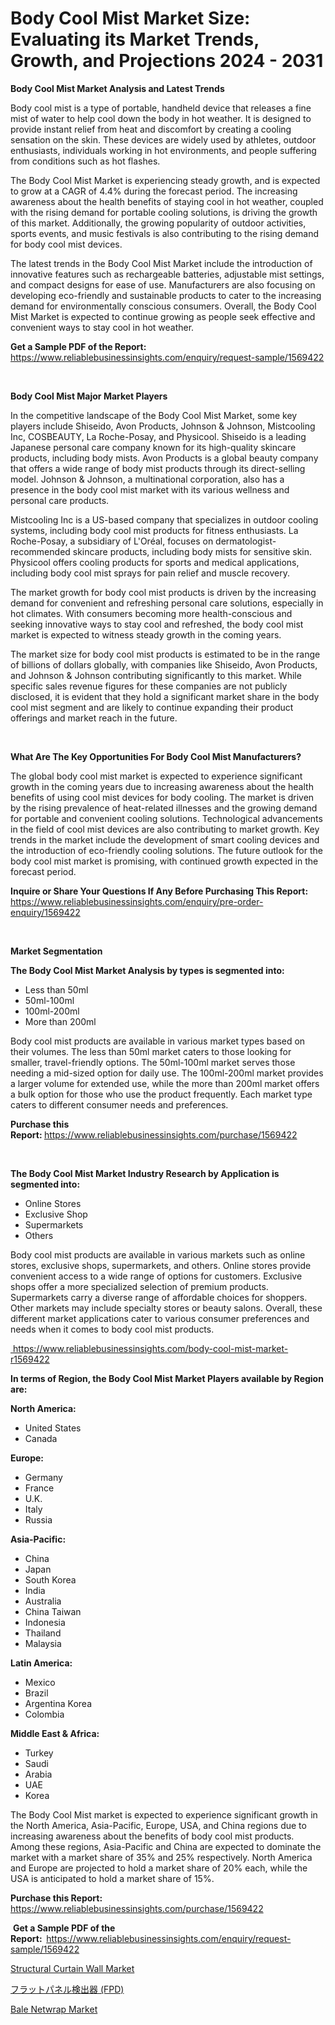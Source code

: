 <p><h1>Body Cool Mist Market Size: Evaluating its Market Trends, Growth, and Projections 2024 - 2031</h1></p><p><strong>Body Cool Mist Market Analysis and Latest Trends</strong></p>
<p><p>Body cool mist is a type of portable, handheld device that releases a fine mist of water to help cool down the body in hot weather. It is designed to provide instant relief from heat and discomfort by creating a cooling sensation on the skin. These devices are widely used by athletes, outdoor enthusiasts, individuals working in hot environments, and people suffering from conditions such as hot flashes.</p><p>The Body Cool Mist Market is experiencing steady growth, and is expected to grow at a CAGR of 4.4% during the forecast period. The increasing awareness about the health benefits of staying cool in hot weather, coupled with the rising demand for portable cooling solutions, is driving the growth of this market. Additionally, the growing popularity of outdoor activities, sports events, and music festivals is also contributing to the rising demand for body cool mist devices.</p><p>The latest trends in the Body Cool Mist Market include the introduction of innovative features such as rechargeable batteries, adjustable mist settings, and compact designs for ease of use. Manufacturers are also focusing on developing eco-friendly and sustainable products to cater to the increasing demand for environmentally conscious consumers. Overall, the Body Cool Mist Market is expected to continue growing as people seek effective and convenient ways to stay cool in hot weather.</p></p>
<p><strong>Get a Sample PDF of the Report:&nbsp;</strong> <a href="https://www.reliablebusinessinsights.com/enquiry/request-sample/1569422">https://www.reliablebusinessinsights.com/enquiry/request-sample/1569422</a></p>
<p>&nbsp;</p>
<p><strong>Body Cool Mist Major Market Players</strong></p>
<p><p>In the competitive landscape of the Body Cool Mist Market, some key players include Shiseido, Avon Products, Johnson & Johnson, Mistcooling Inc, COSBEAUTY, La Roche-Posay, and Physicool. Shiseido is a leading Japanese personal care company known for its high-quality skincare products, including body mists. Avon Products is a global beauty company that offers a wide range of body mist products through its direct-selling model. Johnson & Johnson, a multinational corporation, also has a presence in the body cool mist market with its various wellness and personal care products.</p><p>Mistcooling Inc is a US-based company that specializes in outdoor cooling systems, including body cool mist products for fitness enthusiasts. La Roche-Posay, a subsidiary of L'Oréal, focuses on dermatologist-recommended skincare products, including body mists for sensitive skin. Physicool offers cooling products for sports and medical applications, including body cool mist sprays for pain relief and muscle recovery.</p><p>The market growth for body cool mist products is driven by the increasing demand for convenient and refreshing personal care solutions, especially in hot climates. With consumers becoming more health-conscious and seeking innovative ways to stay cool and refreshed, the body cool mist market is expected to witness steady growth in the coming years.</p><p>The market size for body cool mist products is estimated to be in the range of billions of dollars globally, with companies like Shiseido, Avon Products, and Johnson & Johnson contributing significantly to this market. While specific sales revenue figures for these companies are not publicly disclosed, it is evident that they hold a significant market share in the body cool mist segment and are likely to continue expanding their product offerings and market reach in the future.</p></p>
<p>&nbsp;</p>
<p><strong>What Are The Key Opportunities For Body Cool Mist Manufacturers?</strong></p>
<p><p>The global body cool mist market is expected to experience significant growth in the coming years due to increasing awareness about the health benefits of using cool mist devices for body cooling. The market is driven by the rising prevalence of heat-related illnesses and the growing demand for portable and convenient cooling solutions. Technological advancements in the field of cool mist devices are also contributing to market growth. Key trends in the market include the development of smart cooling devices and the introduction of eco-friendly cooling solutions. The future outlook for the body cool mist market is promising, with continued growth expected in the forecast period.</p></p>
<p><strong>Inquire or Share Your Questions If Any Before Purchasing This Report:</strong> <a href="https://www.reliablebusinessinsights.com/enquiry/pre-order-enquiry/1569422">https://www.reliablebusinessinsights.com/enquiry/pre-order-enquiry/1569422</a></p>
<p>&nbsp;</p>
<p><strong>Market Segmentation</strong></p>
<p><strong>The Body Cool Mist Market Analysis by types is segmented into:</strong></p>
<p><ul><li>Less than 50ml</li><li>50ml-100ml</li><li>100ml-200ml</li><li>More than 200ml</li></ul></p>
<p><p>Body cool mist products are available in various market types based on their volumes. The less than 50ml market caters to those looking for smaller, travel-friendly options. The 50ml-100ml market serves those needing a mid-sized option for daily use. The 100ml-200ml market provides a larger volume for extended use, while the more than 200ml market offers a bulk option for those who use the product frequently. Each market type caters to different consumer needs and preferences.</p></p>
<p><strong>Purchase this Report:&nbsp;</strong><a href="https://www.reliablebusinessinsights.com/purchase/1569422">https://www.reliablebusinessinsights.com/purchase/1569422</a></p>
<p>&nbsp;</p>
<p><strong>The Body Cool Mist Market Industry Research by Application is segmented into:</strong></p>
<p><ul><li>Online Stores</li><li>Exclusive Shop</li><li>Supermarkets</li><li>Others</li></ul></p>
<p><p>Body cool mist products are available in various markets such as online stores, exclusive shops, supermarkets, and others. Online stores provide convenient access to a wide range of options for customers. Exclusive shops offer a more specialized selection of premium products. Supermarkets carry a diverse range of affordable choices for shoppers. Other markets may include specialty stores or beauty salons. Overall, these different market applications cater to various consumer preferences and needs when it comes to body cool mist products.</p></p>
<p><a href="https://www.reliablebusinessinsights.com/body-cool-mist-market-r1569422">&nbsp;https://www.reliablebusinessinsights.com/body-cool-mist-market-r1569422</a></p>
<p><strong>In terms of Region, the Body Cool Mist Market Players available by Region are:</strong></p>
<p>
    <p> <strong> North America: </strong>
        <ul>
            <li>United States</li>
            <li>Canada</li>
        </ul>
        </p> 
    <p> <strong> Europe: </strong>
        <ul>
            <li>Germany</li>
            <li>France</li>
            <li>U.K.</li>
            <li>Italy</li>
            <li>Russia</li>
        </ul>
        </p> 
    <p> <strong> Asia-Pacific: </strong>
        <ul>
            <li>China</li>
            <li>Japan</li>
            <li>South Korea</li>
            <li>India</li>
            <li>Australia</li>
            <li>China Taiwan</li>
            <li>Indonesia</li>
            <li>Thailand</li>
            <li>Malaysia</li>
        </ul>
        </p> 
    <p> <strong> Latin America: </strong>
        <ul>
            <li>Mexico</li>
            <li>Brazil</li>
            <li>Argentina Korea</li>
            <li>Colombia</li>
        </ul>
        </p> 
    <p> <strong> Middle East & Africa: </strong>
        <ul>
            <li>Turkey</li>
            <li>Saudi</li>
            <li>Arabia</li>
            <li>UAE</li>
            <li>Korea</li>
        </ul>
    </p>
    </p>
<p><p>The Body Cool Mist market is expected to experience significant growth in the North America, Asia-Pacific, Europe, USA, and China regions due to increasing awareness about the benefits of body cool mist products. Among these regions, Asia-Pacific and China are expected to dominate the market with a market share of 35% and 25% respectively. North America and Europe are projected to hold a market share of 20% each, while the USA is anticipated to hold a market share of 15%.</p></p>
<p><strong>Purchase this Report: </strong><a href="https://www.reliablebusinessinsights.com/purchase/1569422">https://www.reliablebusinessinsights.com/purchase/1569422</a></p>
<p>&nbsp;<strong>Get a Sample PDF of the Report:&nbsp;&nbsp;</strong><a href="https://www.reliablebusinessinsights.com/enquiry/request-sample/1569422">https://www.reliablebusinessinsights.com/enquiry/request-sample/1569422</a></p>
<p><strong></strong></p>
<p><p><a href="https://github.com/edytherolanlouisejk1miz0wig/Market-Research-Report-List-2/blob/main/structural-curtain-wall-market.md">Structural Curtain Wall Market</a></p><p><a href="https://github.com/WhitneyMurphy1982/Market-Research-Report-List-1/blob/main/6849190108431.md">フラットパネル検出器 (FPD)</a></p><p><a href="https://github.com/gracielawharr/Market-Research-Report-List-1/blob/main/bale-netwrap-market.md">Bale Netwrap Market</a></p></p>
